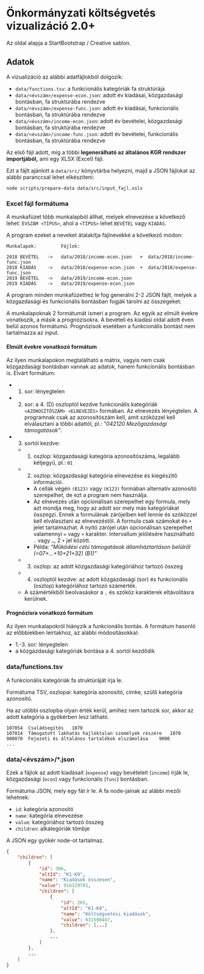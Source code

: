 # Önkormányzati költségvetés vizualizáció 2.0+

Az oldal alapja a StartBootstrap / Creative sablon.



## Adatok

A vizualizáció az alábbi adatfájlokból dolgozik:

- `data/functions.tsv`: a funkcionális kategóriák fa struktúrája
- `data/<évszám>/expense-econ.json`: adott év kiadásai, közgazdasági bontásban, fa struktúrába rendezve
- `data/<évszám>/expense-func.json`: adott év kiadásai, funkcionális bontásban, fa struktúrába rendezve
- `data/<évszám>/income-econ.json`: adott év bevételei, közgazdasági bontásban, fa struktúrába rendezve
- `data/<évszám>/income-func.json`: adott év bevételei, funkcionális bontásban, fa struktúrába rendezve

Az első fájl adott, míg a többi **legenerálható az általános KGR rendszer importjából,** ami egy XLSX (Excel) fájl.

Ezt a fájlt ajánlott a `data/src/` könyvtárba helyezni, majd a JSON fájlokat az alábbi paranccsal lehet elkészíteni:

```
node scripts/prepare-data data/src/input_fajl.xslx
```



### Excel fájl formátuma

A munkafüzet több munkalapból állhat, melyek elnevezése a következő lehet: `ÉVSZÁM <TÍPUS>`, ahol a `<TÍPUS>` lehet `BEVÉTEL` vagy `KIADÁS`.

A program ezeket a neveket átalakítja fájlnevekké a következő módon:

```
Munkalapok:         Fájlok:

2018 BEVÉTEL   ->   data/2018/income-econ.json   +  data/2018/income-func.json
2018 KIADÁS    ->   data/2018/expense-econ.json  +  data/2018/expense-func.json
2019 BEVÉTEL   ->   data/2019/income-econ.json
2019 KIADÁS    ->   data/2019/expense-econ.json
```

A program minden munkafüzethez le fog generálni 2-2 JSON fájlt, melyek a közgazdasági és funkcionális bontásban fogják tárolni az összegeket.

A munkalapoknak 2 formátumát ismeri a program. Az egyik az elmúlt évekre vonatkozik, a másik a prognózisokra. A bevételi és kiadási oldal adott éven belül azonos formátumú. Prognózisok esetében a funkcionális bontást nem tartalmazza az input.



#### Elmúlt évekre vonatkozó formátum

Az ilyen munkalapokon megtalálható a mátrix, vagyis nem csak közgazdasági bontásban vannak az adatok, hanem funkcionális bontásban is. Elvárt formátum:

- 1. sor: lényegtelen
- 2. sor: a 4. (D) oszloptól kezdve funkcionális kategóriák `<AZONOSÍTÓSZÁM> <ELNEVEZÉS>` formában. Az elnevezés lényegtelen. A programnak csak az azonosítószám kell, amit szóközzel kell elválasztani a többi adattól, pl.: *"042120 Mezőgazdasági támogatások"*.
- 3. sortól kezdve:
	- 1. oszlop: közgazdasági kategória azonosítószáma, legalább kétjegyű, pl.: `01`
	- 2. oszlop: közgazdasági kategória elnevezése és kiegészítő információi.
		- A cellák végén `(B123)` vagy `(K123)` formában alternatív azonosító szerepelhet, de ezt a program nem használja.
		- Az elnevezés után opcionálisan szerepelhet egy formula, mely azt mondja meg, hogy az adott sor mely más kategóriákat összegzi. Ennek a formulának zárójelben kell lennie és szóközzel kell elválasztani az elnevezéstől. A formula csak számokat és `+` jelet tartalmazhat. A nyitó zárójel után opcionálisan szerepelhet valamennyi `=` vagy `>` karakter. Intervallum jelölésére használható `.` vagy `…`, 2 `+` jel között.
		- Példa: *"Működési célú támogatások államháztartáson belülről (=07+...+10+21+32) (B1)"*
	- 3. oszlop: az adott közgazdasági kategóriához tartozó összeg
	- 4. oszloptól kezdve: az adott közgazdasági (sor) és funkcionális (oszlop) kategóriához tartozó számérték.
	- A számértékből beolvasáskor a `,` és szóköz karakterek eltávolításra kerülnek.



#### Prognózisra vonatkozó formátum

Az ilyen munkalapokról hiányzik a funkcionális bontás. A formátum hasonló az előbbiekben leírtakhoz, az alábbi módosításokkal:

- 1.-3. sor: lényegtelen
- a közgazdasági kategóriák bontása a 4. sortól kezdődik



### data/functions.tsv

A funkcionális kategóriák fa struktúráját írja le.

Formátuma TSV, oszlopai: kategória azonosító, címke, szülő kategória azonosító.

Ha az utóbbi oszlopba olyan érték kerül, amihez nem tartozik sor, akkor az adott kategória a gyökérben lesz látható.

```tsv
107054	Családsegítés	1070
107014	Támogatott lakhatás hajléktalan személyek részére	1070
900070	Fejezeti és általános tartalékok elszámolása	9000
...
```



### data/<évszám>/*.json

Ezek a fájlok az adott kiadásait (`expense`) vagy bevételeit (`income`) írják le, közgazdasági (`econ`) vagy funkcionális (`func`) bontásban.

Formátuma JSON, mely egy fát ír le. A fa node-jainak az alábbi mezői lehetnek:

- `id`: kategória azonosító
- `name`: kategória elnevezése
- `value`: kategóriához tartozó összeg
- `children`: alkategóriák tömbje

A JSON egy gyökér node-ot tartalmaz.

```json
{
	"children": [
		{
			"id": 306,
			"altId": "K1-K9",
			"name": "Kiadások összesen",
			"value": 916129781,
			"children": [
				{
					"id": 265,
					"altId": "K1-K8",
					"name": "Költségvetési kiadások",
					"value": 631598447,
					"children": [...]
				},
				...
			]
		},
		...
	]
}
```
